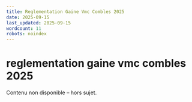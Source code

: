```yaml
---
title: Reglementation Gaine Vmc Combles 2025
date: 2025-09-15
last_updated: 2025-09-15
wordcount: 11
robots: noindex
---
```


# reglementation gaine vmc combles 2025

Contenu non disponible – hors sujet.